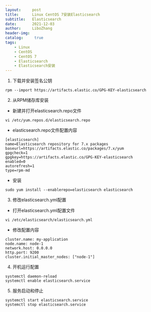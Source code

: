 ```yaml
---
layout:     post
title:      Linux CentOS 7安装Elasticsearch
subtitle:   Elasticsearch
date:       2021-12-03
author:     LiboZhang
header-img:
catalog: 	 true
tags:
    - Linux
    - CentOS
    - CentOS 7
    - Elasticsearch
    - Elasticsearch安装
---
```



1.  下载并安装签名公钥
```shell
rpm --import https://artifacts.elastic.co/GPG-KEY-elasticsearch
```

2. 从RPM储存库安装

* 新建并打开elasticsearch.repo文件
```shell
vi /etc/yum.repos.d/elasticsearch.repo
```

* elasticsearch.repo文件配置内容
```shell
[elasticsearch]
name=Elasticsearch repository for 7.x packages
baseurl=https://artifacts.elastic.co/packages/7.x/yum
gpgcheck=1
gpgkey=https://artifacts.elastic.co/GPG-KEY-elasticsearch
enabled=0
autorefresh=1
type=rpm-md
```

* 安装
```shell
sudo yum install --enablerepo=elasticsearch elasticsearch
```

3. 修改elasticsearch.yml配置

* 打开elasticsearch.yml配置文件
```shell
vi /etc/elasticsearch/elasticsearch.yml
```

* 修改配置内容
```shell
cluster.name: my-application
node.name: node-1
network.host: 0.0.0.0
http.port: 9200
cluster.initial_master_nodes: ["node-1"]
```

4. 开机运行配置
```shell
systemctl daemon-reload
systemctl enable elasticsearch.service
```

5. 服务启动和停止
```shell
systemctl start elasticsearch.service
systemctl stop elasticsearch.service
```
